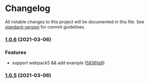 # Changelog

All notable changes to this project will be documented in this file. See [standard-version](https://github.com/conventional-changelog/standard-version) for commit guidelines.

### [1.0.6](https://github.com/SzHeJason/html-webpack-polyfill-runtime-plugin/compare/v1.0.5...v1.0.6) (2021-03-06)


### Features

* support webpack5 && add example ([5836fa9](https://github.com/SzHeJason/html-webpack-polyfill-runtime-plugin/commit/5836fa94422e4fe79d5bbdc9120cf6caea00d752))

### [1.0.5](https://github.com/SzHeJason/html-webpack-polyfill-runtime-plugin/compare/v1.0.4...v1.0.5) (2021-03-06)
